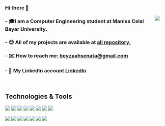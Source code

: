 ### Hi there 👋
<img align="right" src="https://user-images.githubusercontent.com/5713670/87202985-820dcb80-c2b6-11ea-9f56-7ec461c497c3.gif"></img>

###  - 🎓I am a Computer Engineering student at Manisa Celal Bayar University.
###  - 😊 All of my projects are available at [all repository.](https://github.com/beyzahsen?tab=repositories)
###  - ✉️ How to reach me: beyzaahsenata@gmail.com
###  - 🔗 My LinkedIn account [LinkedIn](https://www.linkedin.com/in/beyza-ahsen-ata-9019b3207/)
<br>

 ## Technologies & Tools

<img src="https://img.shields.io/badge/Java-ED8B00?style=for-the-badge&logo=java&logoColor=white"></img>
<img src="https://img.shields.io/badge/Spring-6DB33F?style=for-the-badge&logo=spring&logoColor=white"></img>
<img src="https://img.shields.io/badge/python-3670A0?style=for-the-badge&logo=python&logoColor=ffdd54"></img>
<img src="https://img.shields.io/badge/C%23-239120?style=for-the-badge&logo=c-sharp&logoColor=white"></img>
<img src="https://img.shields.io/badge/javascript-%23323330.svg?style=for-the-badge&logo=javascript&logoColor=%23F7DF1E"></img>
<img src="https://img.shields.io/badge/bootstrap-%23563D7C.svg?style=for-the-badge&logo=bootstrap&logoColor=white"></img>
<img src="https://img.shields.io/badge/HTML5-E34F26?style=for-the-badge&logo=html5&logoColor=white"></img>
<img src="https://img.shields.io/badge/CSS3-1572B6?style=for-the-badge&logo=css3&logoColor=white"></img>

<img src="https://img.shields.io/badge/Visual Studio Code-007ACC?style=for-the-badge&logo=visualstudiocode&logoColor=white"></img>
<img src="https://img.shields.io/badge/pycharm-143?style=for-the-badge&logo=pycharm&logoColor=black&color=black&labelColor=green"></img>
<img src="https://img.shields.io/badge/postgres-%23316192.svg?style=for-the-badge&logo=postgresql&logoColor=white"></img>
<img src="https://img.shields.io/badge/Microsoft_SQL_Server-CC2927?style=for-the-badge&logo=microsoft-sql-server&logoColor=white"></img>
<img src="https://img.shields.io/badge/Eclipse-FE7A16.svg?style=for-the-badge&logo=Eclipse&logoColor=white"></img>
<img src="https://img.shields.io/badge/Visual Studio-239120?style=for-the-badge&logo=visualstudio&logoColor=white"></img>
<img src="https://img.shields.io/badge/Apache Netbeans IDE-6DB33F?style=for-the-badge&logo=apachenetbeanside&logoColor=white"></img>

<!--[![My GitHub Language Stats](https://github-readme-stats.vercel.app/api/top-langs/?username=beyzahsen&langs_count=9&theme=tokyonight)]()-->

<!--![Top Languages Card](https://github-readme-stats.vercel.app/api/top-langs/?username=beyzahsen)-->
